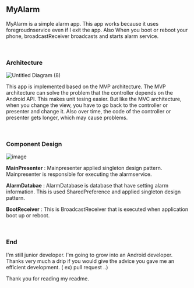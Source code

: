 ## MyAlarm


MyAlarm is a simple alarm app. This app works because it uses foregroudnservice even if  I exit the app.
Also When you boot or reboot your phone, broadcastReceiver broadcasts and starts alarm service.

<br>

### Architecture

![Untitled Diagram (8)](https://user-images.githubusercontent.com/34837583/102713168-77496f00-4309-11eb-8cff-52625eec559a.png)

This app is implemented based on the MVP architecture.
The MVP architecture can solve the problem that the controller depends on the Android API. This makes unit tesing easier.
But like the MVC architecture, when you change the view, you have to go back to the controller or presenter and change it. Also over time, the code of the controller or presenter gets longer, which may cause problems.

<br>

### Component Design

![image](https://user-images.githubusercontent.com/34837583/102713399-5f72ea80-430b-11eb-8f2c-421e8789a54a.png)

**MainPresenter** : Mainpresenter applied singleton design pattern. Mainpresenter is responsible for executing the alarmservice.

**AlarmDatabae** : AlarmDatabase is database that have setting alarm information. This is used SharedPreference and applied singleton design pattern.

**BootReceiver** : This is BroadcastReceiver that is executed when application boot up or reboot.

<br>

### End

I'm still junior developer. I'm going to grow into an Android developer.  Thanks very much a drip if you would give the advice you gave me an efficient development. ( ex) pull request ..)

Thank you for reading my readme.
